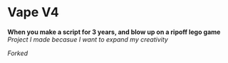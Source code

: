 # Vape V4
**When you make a script for 3 years, and blow up on a ripoff lego game**
_Project I made becasue I want to expand my creativity_

_Forked_

